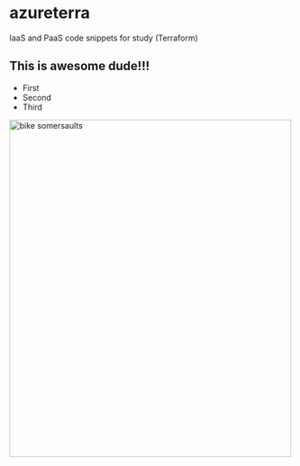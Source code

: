 # azureterra
IaaS and PaaS code snippets for study (Terraform)

## This is awesome dude!!!
- First
- Second
- Third


<img src="https://www.dreamstime.com/almaty-kazakhstan-motorcycle-show-central-square-city-somersaults-air-image197686096" alt="bike somersaults" width="500" height="600">
